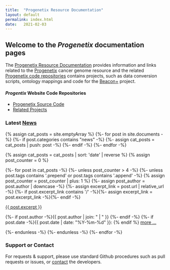 ```yaml
---
title:  "Progenetix Resource Documentation"
layout: default
permalink: index.html
date:   2021-02-03
---
```


## Welcome to the _Progenetix_ documentation pages

The [Progenetix Resource Documentation](http://info.progenetix.org) provides
information  and links related to the [Progenetix](http://progenetix.org)
cancer genome resource and the related [Progenetix code repositories](http://github.com/progenetix/) contains projects, such as data conversion scripts, ontology mappings and code for the [Beacon+](http://beacon.progenetix.org/ui/) project.

#### _Progentix_ Website Code Repositories

* [Progenetix Source Code](/doc/code/progenetix-repositories.html)
* [Related Projects](/doc/code/progenetix-projects.html)

### Latest [News](/categories/news.html)

{% assign cat_posts = site.emptyArray %}
{%- for post in site.documents -%}
  {%- if post.categories contains "news" -%}
    {%- assign cat_posts = cat_posts | push: post -%}
  {%- endif -%}
{%- endfor -%}

{% assign cat_posts = cat_posts | sort: 'date' | reverse %}
{% assign post_counter = 0 %}

{%- for post in cat_posts -%}
  {%- unless post_counter > 4 -%}
    {%- unless post.tags contains '.prepend' or post.tags contains '.append' -%}
      {% assign post_counter = post_counter | plus: 1 %}
      {%- assign post_author = post.author | downcase -%}
      {%- assign excerpt_link = post.url | relative_url -%}
      {%- if post.excerpt_link contains '/' -%}{%- assign excerpt_link = post.excerpt_link -%}{%- endif -%}
<div class="excerpt">
  <a href="{{ excerpt_link }}">{{ post.excerpt }}</a>
  <p class="footnote">
      {%- if post.author -%}{{ post.author | join: " | " }}&nbsp;{%- endif -%}
      {%- if post.date -%}{{ post.date | date: "%Y-%m-%d" }}: {% endif %}
      <a href="{{ excerpt_link }}">more ...</a>
  </p>
</div>
    {%- endunless -%}  
  {%- endunless -%}  
{%- endfor -%}


### Support or Contact

For requests & support, please use standard Github procedures such as pull
requests or issues, or [contact](mailto:contact@progenetix.org) the developers.
